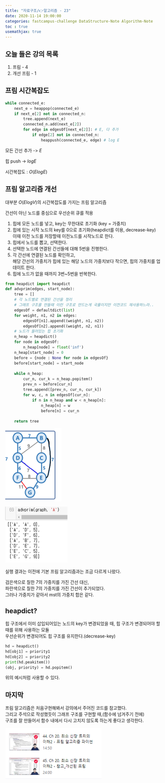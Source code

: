 ```yaml
---
title: "자료구조/👉알고리즘 - 23"
date: 2020-11-14 19:00:00
categories: fastcampus-challenge DataStructure-Note Algorithm-Note
toc : true
usemathjax: true
---
```

## 오늘 들은 강의 목록

1. 프림 - 4
2. 개선 프림 - 1

## 프림 시간복잡도

```py
while connected_e:
    next_e = heappop(connected_e)
    if next_e[2] not in connected_n:
        tree.append(next_e)
        connected_n.add(next_e[2])
        for edge in edgesOf[next_e[2]]: # E, 다 추가
            if edge[2] not in connected_n:
                heappush(connected_e, edge) # log E
```

모든 간선 추가 -> $E$

힙 push -> $log E$

시간복잡도 : $O(E log E)$

## 프림 알고리즘 개선

대부분 $O(E log V)$의 시간복잡도를 가지는 프림 알고리즘

간선이 아닌 노드를 중심으로 우선순위 큐를 적용  

1. 힙에 모든 노드를 넣고, key는 무한대로 초기화 (key = 가중치)
2. 힙에 있는 시작 노드의 key를 0으로 초기화(heapdict를 이용, decrease-key)  
이때 이전 노드를 저장할때 이전노드를 시작노드로 한다.
3. 힙에서 노드를 뽑고, 선택한다.
4. 선택한 노드에 연결된 간선들에 대해 5번을 진행한다.
5. 각 간선에 연결된 노드를 확인하고,  
해당 간선의 가중치가 힙에 있는 해당 노드의 가중치보다 작으면, 힙의 가중치를 업데이트 한다.
6. 힙에 노드가 없을 때까지 3번~5번을 반복한다.

```py
from heapdict import heapdict
def advprim(edges, start_node):
    tree = []
    # 각 노드별로 연결된 간선을 정리
    # 그래프 구조를 만들때 이런 구조로 만드는게 국룰이지만 이전코드 재사용하느라..
    edgesOf = defaultdict(list)
    for weight, n1, n2 in edges:
        edgesOf[n1].append((weight, n1, n2))
        edgesOf[n2].append((weight, n2, n1))
    # 노드가 들어있는 힙 초기화
    n_heap = heapdict()
    for node in edgesOf:
        n_heap[node] = float('inf')
    n_heap[start_node] = 0
    before = {node : None for node in edgesOf}
    before[start_node] = start_node
    
    while n_heap:
        cur_n, cur_k = n_heap.popitem()
        prev_n = before[cur_n]
        tree.append([prev_n, cur_n, cur_k])
        for w, c, n in edgesOf[cur_n]:
            if n in n_heap and w < n_heap[n]:
                n_heap[n] = w
                before[n] = cur_n
        
    return tree
```

![prim](/assets/images/fastchallenge/day27/advprim.PNG)

![result](/assets/images/fastchallenge/day27/result.PNG)

실행 결과는 이전에 기본 프림 알고리즘과는 조금 다르게 나왔다.

검은색으로 칠한 7의 가중치를 가진 간선 대신,  
파란색으로 칠한 7의 가중치를 가진 간선이 추가되었다.  
그러나 가중치가 같아서 mst의 가중치 합은 같다.

## heapdict?

힙 구조에서 이미 삽입되어있는 노드의 key가 변경되었을 때, 힙 구조가 변경되어야 할 때를 위해 사용하는 모듈  
우선순위가 변경되어도 힙 구조를 유지한다.(decrease-key)

```py
hd = heapdict()
hd[obj1] = priority1
hd[obj2] = priority2
print(hd.peakitem())
(obj, priority) = hd.popitem()
```

위의 예시처럼 사용할 수 있다.

## 마지막

프림 알고리즘은 처음구현해봐서 강의에서 주어진 코드를 참고했다.  
그리고 주석으로 작성했듯이 그래프 구조를 구현할 때,(함수에 넘겨주기 전에)  
구조를 잘 만들어서 함수 내에서 다시 고치지 않도록 하는게 좋다고 생각한다.

![수강](/assets/images/fastchallenge/day27/수강.PNG)